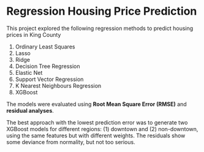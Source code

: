 # Regression Housing Price Prediction
This project explored the following regression methods to predict housing prices in King County
1. Ordinary Least Squares
2. Lasso
3. Ridge
4. Decision Tree Regression
5. Elastic Net
6. Support Vector Regression
7. K Nearest Neighbours Regression
8. XGBoost

The models were evaluated using **Root Mean Square Error (RMSE)** and **residual analyses**.

The best approach with the lowest prediction error was to generate two XGBoost models for different regions: (1) downtown and (2) non-downtown, using the same features but with different weights. The residuals show some deviance from normality, but not too serious.
